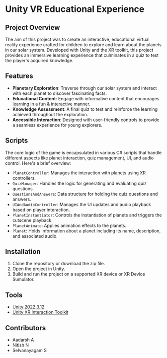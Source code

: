 # Unity VR Educational Experience

## Project Overview

The aim of this project was to create an interactive, educational virtual reality experience crafted for children to explore and learn about the planets in our solar system. Developed with Unity and the XR toolkit, this project provides an immersive learning experience that culminates in a quiz to test the player's acquired knowledge.

## Features

- **Planetary Exploration**: Traverse through our solar system and interact with each planet to discover fascinating facts.
- **Educational Content**: Engage with informative content that encourages learning in a fun & interactive manner.
- **Knowledge Assessment**: A final quiz to test and reinforce the learning achieved throughout the exploration.
- **Accessible Interaction**: Designed with user-friendly controls to provide a seamless experience for young explorers.

## Scripts

The core logic of the game is encapsulated in various C# scripts that handle different aspects like planet interaction, quiz management, UI, and audio control. Here's a brief overview:

- `PlanetController`: Manages the interaction with planets using XR controllers.
- `QuizManager`: Handles the logic for generating and evaluating quiz questions.
- `QuestionsAndAnswers`: Data structure for holding the quiz questions and answers.
- `UIAndAudioController`: Manages the UI updates and audio playback based on player interaction.
- `PlanetInstantiator`: Controls the instantiation of planets and triggers the cutscene playback.
- `PlanetAnimate`: Applies animation effects to the planets.
- `Planet`: Holds information about a planet including its name, description, and associated audio.

## Installation

1. Clone the repository or download the zip file.
2. Open the project in Unity.
3. Build and run the project on a supported XR device or XR Device Sumulator.

## Tools

- [Unity 2022.3.12](https://unity.com/)
- [Unity XR Interaction Toolkit](https://docs.unity3d.com/Packages/com.unity.xr.interaction.toolkit@0.10/manual/index.html)

## Contributors
- Aadarsh A
- Nitish N
- Selvanayagam S
